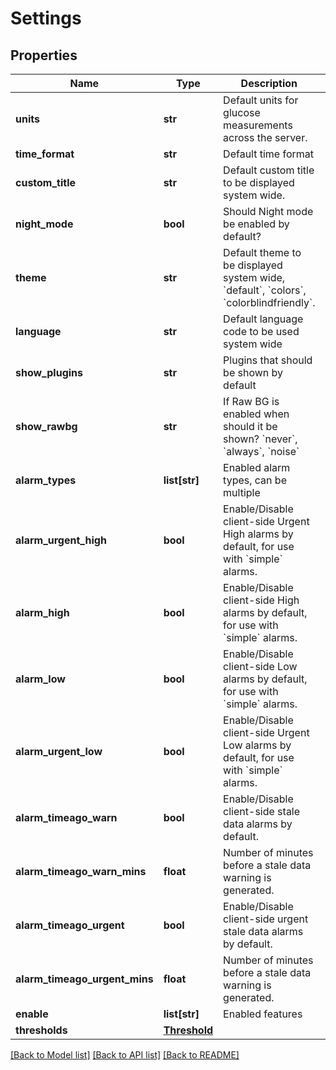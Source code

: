 # Settings

## Properties
Name | Type | Description | Notes
------------ | ------------- | ------------- | -------------
**units** | **str** | Default units for glucose measurements across the server. | [optional] 
**time_format** | **str** | Default time format | [optional] 
**custom_title** | **str** | Default custom title to be displayed system wide. | [optional] 
**night_mode** | **bool** | Should Night mode be enabled by default? | [optional] 
**theme** | **str** | Default theme to be displayed system wide, &#x60;default&#x60;, &#x60;colors&#x60;, &#x60;colorblindfriendly&#x60;. | [optional] 
**language** | **str** | Default language code to be used system wide | [optional] 
**show_plugins** | **str** | Plugins that should be shown by default | [optional] 
**show_rawbg** | **str** | If Raw BG is enabled when should it be shown? &#x60;never&#x60;, &#x60;always&#x60;, &#x60;noise&#x60; | [optional] 
**alarm_types** | **list[str]** | Enabled alarm types, can be multiple | [optional] 
**alarm_urgent_high** | **bool** | Enable/Disable client-side Urgent High alarms by default, for use with &#x60;simple&#x60; alarms. | [optional] 
**alarm_high** | **bool** | Enable/Disable client-side High alarms by default, for use with &#x60;simple&#x60; alarms. | [optional] 
**alarm_low** | **bool** | Enable/Disable client-side Low alarms by default, for use with &#x60;simple&#x60; alarms. | [optional] 
**alarm_urgent_low** | **bool** | Enable/Disable client-side Urgent Low alarms by default, for use with &#x60;simple&#x60; alarms. | [optional] 
**alarm_timeago_warn** | **bool** | Enable/Disable client-side stale data alarms by default. | [optional] 
**alarm_timeago_warn_mins** | **float** | Number of minutes before a stale data warning is generated. | [optional] 
**alarm_timeago_urgent** | **bool** | Enable/Disable client-side urgent stale data alarms by default. | [optional] 
**alarm_timeago_urgent_mins** | **float** | Number of minutes before a stale data warning is generated. | [optional] 
**enable** | **list[str]** | Enabled features | [optional] 
**thresholds** | [**Threshold**](Threshold.md) |  | [optional] 

[[Back to Model list]](../README.md#documentation-for-models) [[Back to API list]](../README.md#documentation-for-api-endpoints) [[Back to README]](../README.md)

